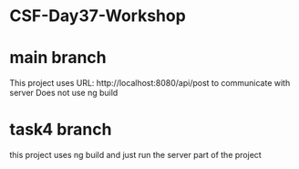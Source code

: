 # CSF-Day37-Workshop

# main branch
This project uses URL: http://localhost:8080/api/post to communicate with server
Does not use ng build 

# task4 branch
this project uses ng build and just run the server part of the project

